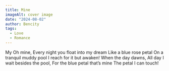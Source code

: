 ```yaml
---
title: Mine
imageAlt: cover image
date: "2024-08-02"
author: Bencity
tags:
  - Love
  - Romance
---
```


My Oh mine,
Every night you float into my dream
Like a blue rose petal
On a tranquil muddy pool
I reach for it but awaken!
When the day dawns,
All day I wait besides the pool,
For the blue petal that’s mine
The petal I can touch!
